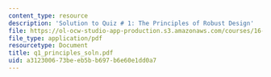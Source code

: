 ```yaml
---
content_type: resource
description: 'Solution to Quiz # 1: The Principles of Robust Design'
file: https://ol-ocw-studio-app-production.s3.amazonaws.com/courses/16-881-robust-system-design-summer-1998/a312300673beeb5bb697b6e60e1dd0a7_q1_principles_soln.pdf
file_type: application/pdf
resourcetype: Document
title: q1_principles_soln.pdf
uid: a3123006-73be-eb5b-b697-b6e60e1dd0a7
---
```

